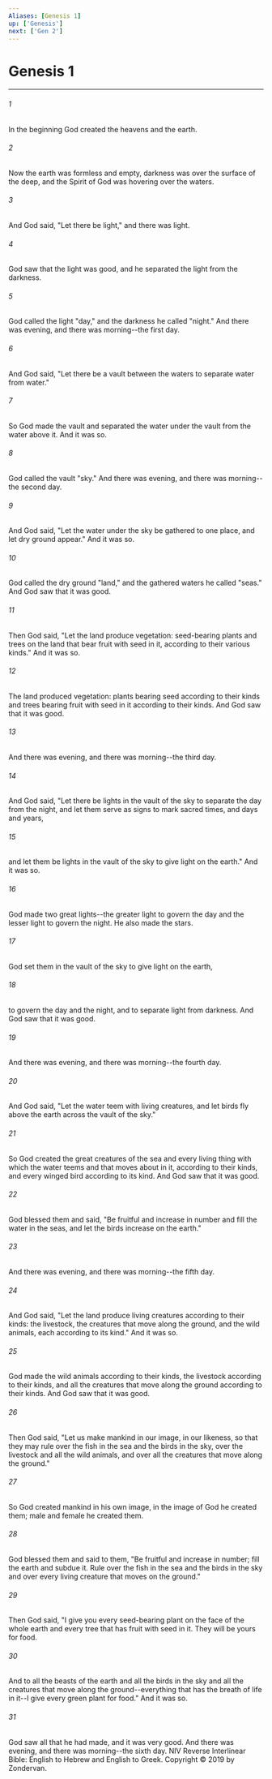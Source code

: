 ```yaml
---
Aliases: [Genesis 1]
up: ['Genesis']
next: ['Gen 2']
---
```

# Genesis 1

***


###### 1 
In the beginning God created the heavens and the earth. 

###### 2 
Now the earth was formless and empty, darkness was over the surface of the deep, and the Spirit of God was hovering over the waters. 

###### 3 
And God said, "Let there be light," and there was light. 

###### 4 
God saw that the light was good, and he separated the light from the darkness. 

###### 5 
God called the light "day," and the darkness he called "night." And there was evening, and there was morning--the first day. 

###### 6 
And God said, "Let there be a vault between the waters to separate water from water." 

###### 7 
So God made the vault and separated the water under the vault from the water above it. And it was so. 

###### 8 
God called the vault "sky." And there was evening, and there was morning--the second day. 

###### 9 
And God said, "Let the water under the sky be gathered to one place, and let dry ground appear." And it was so. 

###### 10 
God called the dry ground "land," and the gathered waters he called "seas." And God saw that it was good. 

###### 11 
Then God said, "Let the land produce vegetation: seed-bearing plants and trees on the land that bear fruit with seed in it, according to their various kinds." And it was so. 

###### 12 
The land produced vegetation: plants bearing seed according to their kinds and trees bearing fruit with seed in it according to their kinds. And God saw that it was good. 

###### 13 
And there was evening, and there was morning--the third day. 

###### 14 
And God said, "Let there be lights in the vault of the sky to separate the day from the night, and let them serve as signs to mark sacred times, and days and years, 

###### 15 
and let them be lights in the vault of the sky to give light on the earth." And it was so. 

###### 16 
God made two great lights--the greater light to govern the day and the lesser light to govern the night. He also made the stars. 

###### 17 
God set them in the vault of the sky to give light on the earth, 

###### 18 
to govern the day and the night, and to separate light from darkness. And God saw that it was good. 

###### 19 
And there was evening, and there was morning--the fourth day. 

###### 20 
And God said, "Let the water teem with living creatures, and let birds fly above the earth across the vault of the sky." 

###### 21 
So God created the great creatures of the sea and every living thing with which the water teems and that moves about in it, according to their kinds, and every winged bird according to its kind. And God saw that it was good. 

###### 22 
God blessed them and said, "Be fruitful and increase in number and fill the water in the seas, and let the birds increase on the earth." 

###### 23 
And there was evening, and there was morning--the fifth day. 

###### 24 
And God said, "Let the land produce living creatures according to their kinds: the livestock, the creatures that move along the ground, and the wild animals, each according to its kind." And it was so. 

###### 25 
God made the wild animals according to their kinds, the livestock according to their kinds, and all the creatures that move along the ground according to their kinds. And God saw that it was good. 

###### 26 
Then God said, "Let us make mankind in our image, in our likeness, so that they may rule over the fish in the sea and the birds in the sky, over the livestock and all the wild animals, and over all the creatures that move along the ground." 

###### 27 
So God created mankind in his own image, in the image of God he created them; male and female he created them. 

###### 28 
God blessed them and said to them, "Be fruitful and increase in number; fill the earth and subdue it. Rule over the fish in the sea and the birds in the sky and over every living creature that moves on the ground." 

###### 29 
Then God said, "I give you every seed-bearing plant on the face of the whole earth and every tree that has fruit with seed in it. They will be yours for food. 

###### 30 
And to all the beasts of the earth and all the birds in the sky and all the creatures that move along the ground--everything that has the breath of life in it--I give every green plant for food." And it was so. 

###### 31 
God saw all that he had made, and it was very good. And there was evening, and there was morning--the sixth day. NIV Reverse Interlinear Bible: English to Hebrew and English to Greek. Copyright © 2019 by Zondervan.
